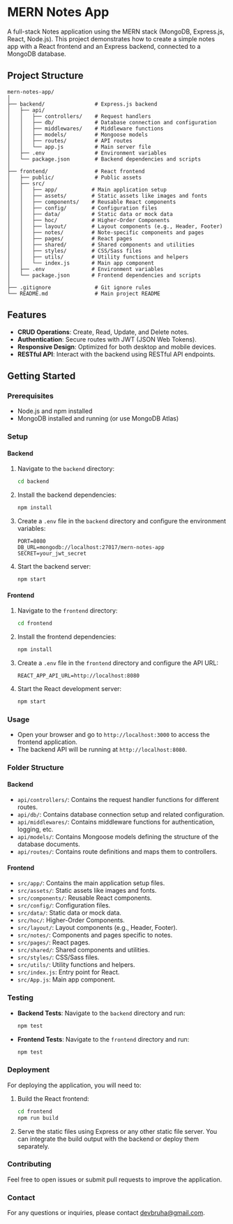 # MERN Notes App

A full-stack Notes application using the MERN stack (MongoDB, Express.js, React, Node.js). This project demonstrates how to create a simple notes app with a React frontend and an Express backend, connected to a MongoDB database.

## Project Structure

```
mern-notes-app/
│
├── backend/                # Express.js backend
│   ├── api/
│   │   ├── controllers/    # Request handlers
│   │   ├── db/             # Database connection and configuration
│   │   ├── middlewares/    # Middleware functions
│   │   ├── models/         # Mongoose models
│   │   ├── routes/         # API routes
│   │   └── app.js          # Main server file
│   ├── .env                # Environment variables
│   └── package.json        # Backend dependencies and scripts
│
├── frontend/               # React frontend
│   ├── public/             # Public assets
│   ├── src/
│   │   ├── app/           # Main application setup
│   │   ├── assets/        # Static assets like images and fonts
│   │   ├── components/    # Reusable React components
│   │   ├── config/        # Configuration files
│   │   ├── data/          # Static data or mock data
│   │   ├── hoc/           # Higher-Order Components
│   │   ├── layout/        # Layout components (e.g., Header, Footer)
│   │   ├── notes/         # Note-specific components and pages
│   │   ├── pages/         # React pages
│   │   ├── shared/        # Shared components and utilities
│   │   ├── styles/        # CSS/Sass files
│   │   ├── utils/         # Utility functions and helpers
│   │   └── index.js       # Main app component
│   ├── .env               # Environment variables
│   └── package.json       # Frontend dependencies and scripts
│
├── .gitignore              # Git ignore rules
└── README.md               # Main project README
```

## Features

- **CRUD Operations**: Create, Read, Update, and Delete notes.
- **Authentication**: Secure routes with JWT (JSON Web Tokens).
- **Responsive Design**: Optimized for both desktop and mobile devices.
- **RESTful API**: Interact with the backend using RESTful API endpoints.

## Getting Started

### Prerequisites

- Node.js and npm installed
- MongoDB installed and running (or use MongoDB Atlas)

### Setup

#### Backend

1. Navigate to the `backend` directory:

    ```bash
    cd backend
    ```

2. Install the backend dependencies:

    ```bash
    npm install
    ```

3. Create a `.env` file in the `backend` directory and configure the environment variables:

    ```env
    PORT=8080
    DB_URL=mongodb://localhost:27017/mern-notes-app
    SECRET=your_jwt_secret
    ```

4. Start the backend server:

    ```bash
    npm start
    ```

#### Frontend

1. Navigate to the `frontend` directory:

    ```bash
    cd frontend
    ```

2. Install the frontend dependencies:

    ```bash
    npm install
    ```

3. Create a `.env` file in the `frontend` directory and configure the API URL:

    ```env
    REACT_APP_API_URL=http://localhost:8080
    ```

4. Start the React development server:

    ```bash
    npm start
    ```

### Usage

- Open your browser and go to `http://localhost:3000` to access the frontend application.
- The backend API will be running at `http://localhost:8080`.

### Folder Structure

#### Backend

- `api/controllers/`: Contains the request handler functions for different routes.
- `api/db/`: Contains database connection setup and related configuration.
- `api/middlewares/`: Contains middleware functions for authentication, logging, etc.
- `api/models/`: Contains Mongoose models defining the structure of the database documents.
- `api/routes/`: Contains route definitions and maps them to controllers.

#### Frontend

- `src/app/`: Contains the main application setup files.
- `src/assets/`: Static assets like images and fonts.
- `src/components/`: Reusable React components.
- `src/config/`: Configuration files.
- `src/data/`: Static data or mock data.
- `src/hoc/`: Higher-Order Components.
- `src/layout/`: Layout components (e.g., Header, Footer).
- `src/notes/`: Components and pages specific to notes.
- `src/pages/`: React pages.
- `src/shared/`: Shared components and utilities.
- `src/styles/`: CSS/Sass files.
- `src/utils/`: Utility functions and helpers.
- `src/index.js`: Entry point for React.
- `src/App.js`: Main app component.

### Testing

- **Backend Tests**: Navigate to the `backend` directory and run:

    ```bash
    npm test
    ```

- **Frontend Tests**: Navigate to the `frontend` directory and run:

    ```bash
    npm test
    ```

### Deployment

For deploying the application, you will need to:

1. Build the React frontend:

    ```bash
    cd frontend
    npm run build
    ```

2. Serve the static files using Express or any other static file server. You can integrate the build output with the backend or deploy them separately.

### Contributing

Feel free to open issues or submit pull requests to improve the application.

### Contact

For any questions or inquiries, please contact [devbruha@gmail.com](mailto:devbruha@gmail.com).